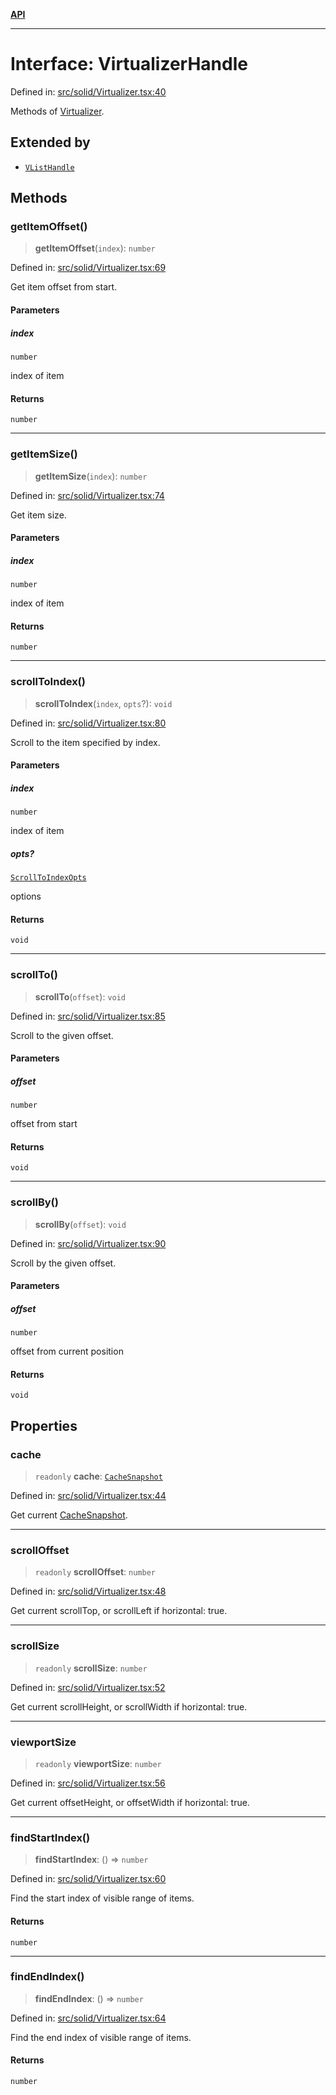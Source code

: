 [**API**](../../API.md)

***

# Interface: VirtualizerHandle

Defined in: [src/solid/Virtualizer.tsx:40](https://github.com/inokawa/virtua/blob/7faa1c9626ffccb8cf89f6e34847fc072e89e4cf/src/solid/Virtualizer.tsx#L40)

Methods of [Virtualizer](../functions/Virtualizer.md).

## Extended by

- [`VListHandle`](VListHandle.md)

## Methods

### getItemOffset()

> **getItemOffset**(`index`): `number`

Defined in: [src/solid/Virtualizer.tsx:69](https://github.com/inokawa/virtua/blob/7faa1c9626ffccb8cf89f6e34847fc072e89e4cf/src/solid/Virtualizer.tsx#L69)

Get item offset from start.

#### Parameters

##### index

`number`

index of item

#### Returns

`number`

***

### getItemSize()

> **getItemSize**(`index`): `number`

Defined in: [src/solid/Virtualizer.tsx:74](https://github.com/inokawa/virtua/blob/7faa1c9626ffccb8cf89f6e34847fc072e89e4cf/src/solid/Virtualizer.tsx#L74)

Get item size.

#### Parameters

##### index

`number`

index of item

#### Returns

`number`

***

### scrollToIndex()

> **scrollToIndex**(`index`, `opts`?): `void`

Defined in: [src/solid/Virtualizer.tsx:80](https://github.com/inokawa/virtua/blob/7faa1c9626ffccb8cf89f6e34847fc072e89e4cf/src/solid/Virtualizer.tsx#L80)

Scroll to the item specified by index.

#### Parameters

##### index

`number`

index of item

##### opts?

[`ScrollToIndexOpts`](../../react/interfaces/ScrollToIndexOpts.md)

options

#### Returns

`void`

***

### scrollTo()

> **scrollTo**(`offset`): `void`

Defined in: [src/solid/Virtualizer.tsx:85](https://github.com/inokawa/virtua/blob/7faa1c9626ffccb8cf89f6e34847fc072e89e4cf/src/solid/Virtualizer.tsx#L85)

Scroll to the given offset.

#### Parameters

##### offset

`number`

offset from start

#### Returns

`void`

***

### scrollBy()

> **scrollBy**(`offset`): `void`

Defined in: [src/solid/Virtualizer.tsx:90](https://github.com/inokawa/virtua/blob/7faa1c9626ffccb8cf89f6e34847fc072e89e4cf/src/solid/Virtualizer.tsx#L90)

Scroll by the given offset.

#### Parameters

##### offset

`number`

offset from current position

#### Returns

`void`

## Properties

### cache

> `readonly` **cache**: [`CacheSnapshot`](../../react/interfaces/CacheSnapshot.md)

Defined in: [src/solid/Virtualizer.tsx:44](https://github.com/inokawa/virtua/blob/7faa1c9626ffccb8cf89f6e34847fc072e89e4cf/src/solid/Virtualizer.tsx#L44)

Get current [CacheSnapshot](../../react/interfaces/CacheSnapshot.md).

***

### scrollOffset

> `readonly` **scrollOffset**: `number`

Defined in: [src/solid/Virtualizer.tsx:48](https://github.com/inokawa/virtua/blob/7faa1c9626ffccb8cf89f6e34847fc072e89e4cf/src/solid/Virtualizer.tsx#L48)

Get current scrollTop, or scrollLeft if horizontal: true.

***

### scrollSize

> `readonly` **scrollSize**: `number`

Defined in: [src/solid/Virtualizer.tsx:52](https://github.com/inokawa/virtua/blob/7faa1c9626ffccb8cf89f6e34847fc072e89e4cf/src/solid/Virtualizer.tsx#L52)

Get current scrollHeight, or scrollWidth if horizontal: true.

***

### viewportSize

> `readonly` **viewportSize**: `number`

Defined in: [src/solid/Virtualizer.tsx:56](https://github.com/inokawa/virtua/blob/7faa1c9626ffccb8cf89f6e34847fc072e89e4cf/src/solid/Virtualizer.tsx#L56)

Get current offsetHeight, or offsetWidth if horizontal: true.

***

### findStartIndex()

> **findStartIndex**: () => `number`

Defined in: [src/solid/Virtualizer.tsx:60](https://github.com/inokawa/virtua/blob/7faa1c9626ffccb8cf89f6e34847fc072e89e4cf/src/solid/Virtualizer.tsx#L60)

Find the start index of visible range of items.

#### Returns

`number`

***

### findEndIndex()

> **findEndIndex**: () => `number`

Defined in: [src/solid/Virtualizer.tsx:64](https://github.com/inokawa/virtua/blob/7faa1c9626ffccb8cf89f6e34847fc072e89e4cf/src/solid/Virtualizer.tsx#L64)

Find the end index of visible range of items.

#### Returns

`number`
